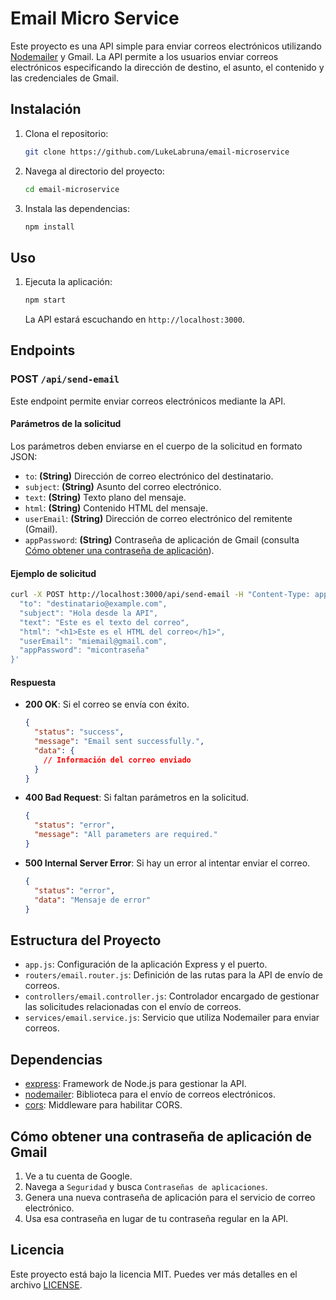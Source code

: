 
# Email Micro Service

Este proyecto es una API simple para enviar correos electrónicos utilizando [Nodemailer](https://nodemailer.com/) y Gmail. La API permite a los usuarios enviar correos electrónicos especificando la dirección de destino, el asunto, el contenido y las credenciales de Gmail.

## Instalación

1. Clona el repositorio:

   ```bash
   git clone https://github.com/LukeLabruna/email-microservice
   ```

2. Navega al directorio del proyecto:

   ```bash
   cd email-microservice
   ```

3. Instala las dependencias:

   ```bash
   npm install
   ```

## Uso

1. Ejecuta la aplicación:

   ```bash
   npm start
   ```

   La API estará escuchando en `http://localhost:3000`.

## Endpoints

### POST `/api/send-email`

Este endpoint permite enviar correos electrónicos mediante la API. 

#### Parámetros de la solicitud

Los parámetros deben enviarse en el cuerpo de la solicitud en formato JSON:

- `to`: **(String)** Dirección de correo electrónico del destinatario.
- `subject`: **(String)** Asunto del correo electrónico.
- `text`: **(String)** Texto plano del mensaje.
- `html`: **(String)** Contenido HTML del mensaje.
- `userEmail`: **(String)** Dirección de correo electrónico del remitente (Gmail).
- `appPassword`: **(String)** Contraseña de aplicación de Gmail (consulta [Cómo obtener una contraseña de aplicación](https://support.google.com/accounts/answer/185833)).

#### Ejemplo de solicitud

```bash
curl -X POST http://localhost:3000/api/send-email -H "Content-Type: application/json" -d '{
  "to": "destinatario@example.com",
  "subject": "Hola desde la API",
  "text": "Este es el texto del correo",
  "html": "<h1>Este es el HTML del correo</h1>",
  "userEmail": "miemail@gmail.com",
  "appPassword": "micontraseña"
}'
```

#### Respuesta

- **200 OK**: Si el correo se envía con éxito.

  ```json
  {
    "status": "success",
    "message": "Email sent successfully.",
    "data": {
      // Información del correo enviado
    }
  }
  ```

- **400 Bad Request**: Si faltan parámetros en la solicitud.

  ```json
  {
    "status": "error",
    "message": "All parameters are required."
  }
  ```

- **500 Internal Server Error**: Si hay un error al intentar enviar el correo.

  ```json
  {
    "status": "error",
    "data": "Mensaje de error"
  }
  ```

## Estructura del Proyecto

- `app.js`: Configuración de la aplicación Express y el puerto.
- `routers/email.router.js`: Definición de las rutas para la API de envío de correos.
- `controllers/email.controller.js`: Controlador encargado de gestionar las solicitudes relacionadas con el envío de correos.
- `services/email.service.js`: Servicio que utiliza Nodemailer para enviar correos.

## Dependencias

- [express](https://www.npmjs.com/package/express): Framework de Node.js para gestionar la API.
- [nodemailer](https://www.npmjs.com/package/nodemailer): Biblioteca para el envío de correos electrónicos.
- [cors](https://www.npmjs.com/package/cors): Middleware para habilitar CORS.
  
## Cómo obtener una contraseña de aplicación de Gmail

1. Ve a tu cuenta de Google.
2. Navega a `Seguridad` y busca `Contraseñas de aplicaciones`.
3. Genera una nueva contraseña de aplicación para el servicio de correo electrónico.
4. Usa esa contraseña en lugar de tu contraseña regular en la API.

## Licencia

Este proyecto está bajo la licencia MIT. Puedes ver más detalles en el archivo [LICENSE](./LICENSE).
